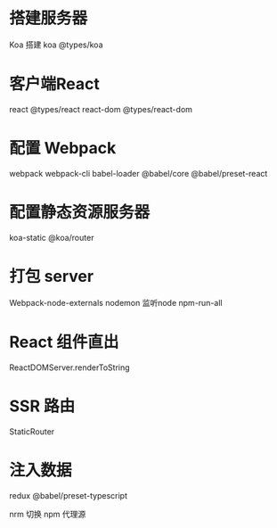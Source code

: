 # 搭建服务器
Koa 搭建
koa @types/koa

# 客户端React
react @types/react react-dom @types/react-dom


# 配置 Webpack
webpack webpack-cli
babel-loader @babel/core @babel/preset-react

# 配置静态资源服务器
koa-static @koa/router

# 打包 server
Webpack-node-externals
nodemon 监听node
npm-run-all

# React 组件直出
ReactDOMServer.renderToString

# SSR 路由
StaticRouter

# 注入数据
redux @babel/preset-typescript

nrm 切换 npm 代理源